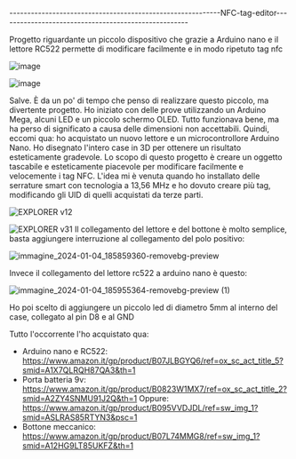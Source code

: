 -----------------------------------------------------------NFC-tag-editor-----------------------------------------------------
                                                                        
Progetto riguardante un piccolo dispositivo che grazie a Arduino nano e il lettore RC522 permette di modificare facilmente e in modo ripetuto tag nfc

![image](https://github.com/joel00007/NFC-tag-editor/assets/148422777/7cdaf10d-7db8-4cf4-9df7-e7ba50bbb3bd)


![image](https://github.com/joel00007/NFC-tag-editor/assets/148422777/c4964f3a-9a79-42b3-ba47-4f4b195457c4)





Salve.
È da un po' di tempo che penso di realizzare questo piccolo, ma divertente progetto. Ho iniziato con delle prove utilizzando un Arduino Mega, alcuni 
LED e un piccolo schermo OLED. Tutto funzionava bene, ma ha perso di significato a causa delle dimensioni non accettabili.
Quindi, eccomi qua: ho acquistato un nuovo lettore e un microcontrollore Arduino Nano. Ho disegnato l'intero case in 3D per ottenere un risultato
esteticamente gradevole.
Lo scopo di questo progetto è creare un oggetto tascabile e esteticamente piacevole per modificare facilmente e velocemente i tag NFC. L'idea mi
è venuta quando ho installato delle serrature smart con tecnologia a 13,56 MHz e ho dovuto creare più tag, modificando gli UID di quelli acquistati 
da terze parti.

![EXPLORER v12](https://github.com/joel00007/NFC-tag-editor/assets/148422777/1d4dbb2b-0c5c-405e-81f9-f5b5c20eccd8)

![EXPLORER v31](https://github.com/joel00007/NFC-tag-editor/assets/148422777/5e7c62c9-ac0c-4f9d-84fc-e4d026ee00ad)
Il collegamento del lettore e del bottone è molto semplice, basta aggiungere interruzione al collegamento del polo positivo:

![immagine_2024-01-04_185859360-removebg-preview](https://github.com/joel00007/NFC-tag-editor/assets/148422777/7c64ebbe-a12a-41bc-b72d-63172c51675b)


Invece il collegamento del lettore rc522 a arduino nano è questo:


![immagine_2024-01-04_185955364-removebg-preview (1)](https://github.com/joel00007/NFC-tag-editor/assets/148422777/a9834feb-2f4c-4c8e-9805-4778571e125d)

Ho poi scelto di aggiungere un piccolo led di diametro 5mm al interno del case, collegato al pin D8 e al GND


Tutto l'occorrente l'ho acquistato qua:
- Arduino nano e RC522: https://www.amazon.it/gp/product/B07JLBGYQ6/ref=ox_sc_act_title_5?smid=A1X7QLRQH87QA3&th=1
- Porta batteria 9v: https://www.amazon.it/gp/product/B0823W1MX7/ref=ox_sc_act_title_2?smid=A2ZY4SNMU91J2Q&th=1
  Oppure: https://www.amazon.it/gp/product/B095VVDJDL/ref=sw_img_1?smid=ASLRAS85RTYN3&psc=1
- Bottone meccanico: https://www.amazon.it/gp/product/B07L74MMG8/ref=sw_img_1?smid=A12HG9LT85UKFZ&th=1
